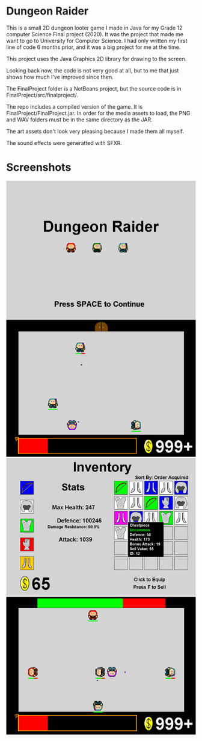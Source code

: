 # Dungeon Raider
This is a small 2D dungeon looter game I made in Java for my Grade 12 computer Science Final project (2020). It was the project that made me want to go to University for Computer Science. I had only written my first line of code 6 months prior, and it was a big project for me at the time. 

This project uses the Java Graphics 2D library for drawing to the screen.

Looking back now, the code is not very good at all, but to me that just shows how much I've improved since then.

The FinalProject folder is a NetBeans project, but the source code is in FinalProject/src/finalproject/.

The repo includes a compiled version of the game. It is FinalProject/FinalProject.jar. In order for the media assets to load, the PNG and WAV folders must be in the same directory as the JAR.

The art assets don't look very pleasing because I made them all myself.

The sound effects were generatted with SFXR.

# Screenshots
![Image of the main menu](readme-images/main-menu.PNG)
![Image of general gameplay](readme-images/gameplay.PNG)
![Image of the inventory screen](readme-images/inventory.PNG)
![Image of the final boss fight](readme-images/boss.PNG)
